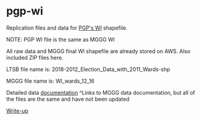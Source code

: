 
# pgp-wi

Replication files and data for [PGP's WI](https://github.com/mggg-states/WI-shapefiles) shapefile.

NOTE: PGP WI file is the same as MGGG WI

All raw data and MGGG final WI shapefile are already stored on AWS. Also included ZIP files here. 

LTSB file name is: 2018-2012_Election_Data_with_2011_Wards-shp

MGGG file name is: WI_wards_12_16

Detailed data [documentation](https://docs.google.com/document/d/1qTgRii78KPWp4hfAG9CtSZFGQi-iHFS35drfeNVYHa4/edit?usp=sharing)
^Links to MGGG data documentation, but all of the files are the same and have not been updated
 
[Write-up](https://docs.google.com/document/d/108Of_3pij2fz6vqn_ZKQ-LvVeAt2F4gYt2C2CDkz4Lk/edit?usp=sharing)

